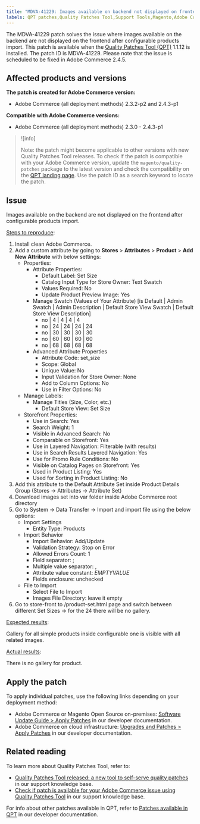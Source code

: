 ```yaml
---
title: "MDVA-41229: Images available on backend not displayed on frontend after configurable products import"
labels: QPT patches,Quality Patches Tool,Support Tools,Magento,Adobe Commerce,cloud infrastructure,on-premises,QPT 1.1.12,configurable products import,images,frontend,backend,2.3.0,2.3.1,2.3.2,2.3.3,2.3.2-p2,2.3.4,2.3.3-p1,2.3.5,2.3.4-p2,2.3.5-p1,2.3.5-p2,2.3.6,2.3.6-p1,2.3.7,2.3.7-p1,2.3.7-p2,2.4.0,2.4.0-p1,2.4.1,2.4.1-p1,2.4.2,2.4.2-p1,2.4.2-p2,2.4.3,2.4.3-p1
---
```


The MDVA-41229 patch solves the issue where images available on the backend are not displayed on the frontend after configurable products import. This patch is available when the [Quality Patches Tool (QPT)](https://support.magento.com/hc/en-us/articles/360047139492) 1.1.12 is installed. The patch ID is MDVA-41229. Please note that the issue is scheduled to be fixed in Adobe Commerce 2.4.5.

## Affected products and versions

**The patch is created for Adobe Commerce version:**

* Adobe Commerce (all deployment methods) 2.3.2-p2 and 2.4.3-p1

**Compatible with Adobe Commerce versions:**

* Adobe Commerce (all deployment methods) 2.3.0 - 2.4.3-p1

>![info]
>
>Note: the patch might become applicable to other versions with new Quality Patches Tool releases. To check if the patch is compatible with your Adobe Commerce version, update the `magento/quality-patches` package to the latest version and check the compatibility on the [QPT landing page](https://devdocs.magento.com/quality-patches/tool.html#patch-grid). Use the patch ID as a search keyword to locate the patch.

## Issue

Images available on the backend are not displayed on the frontend after configurable products import.

<ins>Steps to reproduce</ins>:

1. Install clean Adobe Commerce.
1. Add a custom attribute by going to **Stores** > **Attributes** > **Product** > **Add New Attribute** with below settings:
    * Properties:
        * Attribute Properties:  
            * Default Label: Set Size
            * Catalog Input Type for Store Owner: Text Swatch
            * Values Required: No
            * Update Product Preview Image: Yes
        * Manage Swatch (Values of Your Attribute) [is Default | Admin Swatch | Admin Description | Default Store View Swatch | Default Store View Description]
            * no | 4 | 4 | 4 | 4
            * no | 24 | 24 | 24 | 24
            * no | 30 | 30 | 30 | 30
            * no | 60 | 60 | 60 | 60
            * no | 68 | 68 | 68 | 68
        * Advanced Attribute Properties
            * Attribute Code: set_size
            * Scope: Global
            * Unique Value: No
            * Input Validation for Store Owner: None
            * Add to Column Options: No
            * Use in Filter Options: No
    * Manage Labels:
        * Manage Titles (Size, Color, etc.) 
            * Default Store View: Set Size
    * Storefront Properties:
        * Use in Search: Yes
        * Search Weight: 1
        * Visible in Advanced Search: No
        * Comparable on Storefront: Yes
        * Use in Layered Navigation: Filterable (with results)
        * Use in Search Results Layered Navigation: Yes
        * Use for Promo Rule Conditions: No
        * Visible on Catalog Pages on Storefront: Yes
        * Used in Product Listing: Yes
        * Used for Sorting in Product Listing: No
1. Add this attribute to the Default Attribute Set inside Product Details Group (Stores -> Attributes -> Attribute Set)
1. Download images set into var folder inside Adobe Commerce root directory
1. Go to System -> Data Transfer -> Import and import file using the below options:
    * Import Settings
        * Entity Type: Products
    * Import Behavior
        * Import Behavior: Add/Update
        * Validation Strategy: Stop on Error
        * Allowed Errors Count: 1
        * Field separator: ;
        * Multiple value separator: ,
        * Attribute value constant: _EMPTYVALUE_
        * Fields enclosure: unchecked
    * File to Import
        * Select File to Import
        * Images File Directory: leave it empty
1. Go to store-front to /product-set.html page and switch between different Set Sizes -> for the 24 there will be no gallery.

<ins>Expected results</ins>:

Gallery for all simple products inside configurable one is visible with all related images.

<ins>Actual results</ins>:

There is no gallery for product.

## Apply the patch

To apply individual patches, use the following links depending on your deployment method:

* Adobe Commerce or Magento Open Source on-premises: [Software Update Guide > Apply Patches](https://devdocs.magento.com/guides/v2.4/comp-mgr/patching/mqp.html) in our developer documentation.
* Adobe Commerce on cloud infrastructure: [Upgrades and Patches > Apply Patches](https://devdocs.magento.com/cloud/project/project-patch.html) in our developer documentation.

## Related reading

To learn more about Quality Patches Tool, refer to:

* [Quality Patches Tool released: a new tool to self-serve quality patches](https://support.magento.com/hc/en-us/articles/360047139492) in our support knowledge base.
* [Check if patch is available for your Adobe Commerce issue using Quality Patches Tool](https://support.magento.com/hc/en-us/articles/360047125252) in our support knowledge base.

For info about other patches available in QPT, refer to [Patches available in QPT](https://devdocs.magento.com/quality-patches/tool.html#patch-grid) in our developer documentation.
